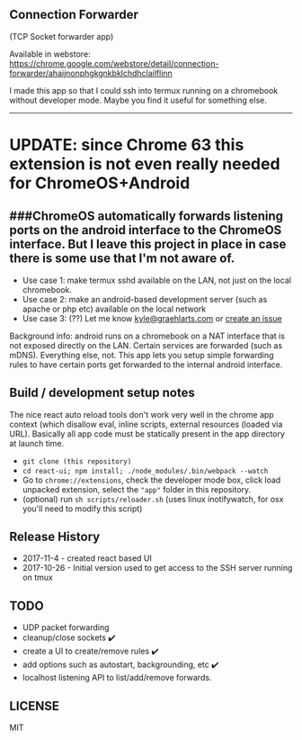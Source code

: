 ## Connection Forwarder
(TCP Socket forwarder app)

Available in webstore: https://chrome.google.com/webstore/detail/connection-forwarder/ahaijnonphgkgnkbklchdhclailflinn

I made this app so that I could ssh into termux running on a chromebook without developer mode. Maybe you find it useful for something else.

---
# UPDATE: since Chrome 63 this extension is not even really needed for ChromeOS+Android
###ChromeOS automatically forwards listening ports on the android interface to the ChromeOS interface. But I leave this project in place in case there is some use that I'm not aware of.
---


- Use case 1: make termux sshd available on the LAN, not just on the local chromebook.
- Use case 2: make an android-based development server (such as apache or php etc) available on the local network
- Use case 3: (??) Let me know kyle@graehlarts.com or [create an issue](https://github.com/kzahel/connection-forwarder/issues)

Background info: android runs on a chromebook on a NAT interface that is not exposed directly on the LAN. Certain services are forwarded (such as mDNS). Everything else, not. This app lets you setup simple forwarding rules to have certain ports get forwarded to the internal android interface.

## Build / development setup notes

The nice react auto reload tools don't work very well in the chrome app context (which disallow eval, inline scripts, external resources (loaded via URL). Basically all app code must be statically present in the app directory at launch time.

- `git clone (this repository)`
- `cd react-ui; npm install; ./node_modules/.bin/webpack --watch`
- Go to `chrome://extensions`, check the developer mode box, click load unpacked extension, select the `"app"` folder in this repository.
- (optional) run `sh scripts/reloader.sh` (uses linux inotifywatch, for osx you'll need to modify this script)

## Release History

- 2017-11-4 - created react based UI
- 2017-10-26 - Initial version used to get access to the SSH server running on tmux

## TODO

- UDP packet forwarding
- cleanup/close sockets ✔️
- create a UI to create/remove rules ✔️
- add options such as autostart, backgrounding, etc ✔️
- localhost listening API to list/add/remove forwards.

## LICENSE

MIT
